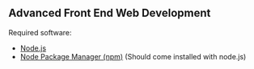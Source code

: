 ## Advanced Front End Web Development

Required software:
* [Node.js](https://nodejs.org/en/download/)
* [Node Package Manager (npm)](https://nodejs.org/en/download/) (Should come installed with node.js)
